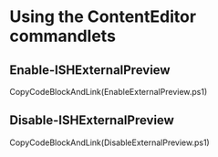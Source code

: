 # Using the ContentEditor commandlets

##  Enable-ISHExternalPreview
CopyCodeBlockAndLink(EnableExternalPreview.ps1)

##  Disable-ISHExternalPreview
CopyCodeBlockAndLink(DisableExternalPreview.ps1)
